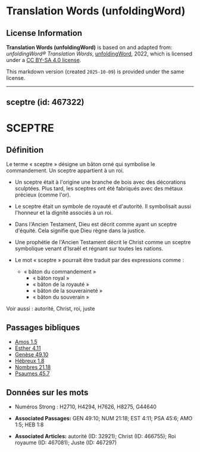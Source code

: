 # Translation Words (unfoldingWord)

## License Information

**Translation Words (unfoldingWord)** is based on and adapted from: _unfoldingWord® Translation Words_, [unfoldingWord](https://unfoldingword.org/utw), 2022, which is licensed under a [CC BY-SA 4.0 license](https://creativecommons.org/licenses/by-sa/4.0/legalcode.en).

This markdown version (created `2025-10-09`) is provided under the same license.



--------------------------------

## sceptre (id: 467322)

SCEPTRE
=======

Définition
----------

Le terme « sceptre » désigne un bâton orné qui symbolise le commandement. Un sceptre appartient à un roi.

* Un sceptre était à l'origine une branche de bois avec des décorations sculptées. Plus tard, les sceptres ont été fabriqués avec des métaux précieux (comme l'or).
* Le sceptre était un symbole de royauté et d'autorité. Il symbolisait aussi l'honneur et la dignité associés à un roi.
* Dans l'Ancien Testament, Dieu est décrit comme ayant un sceptre d'équité. Cela signifie que Dieu règne dans la justice.
* Une prophétie de l'Ancien Testament décrit le Christ comme un sceptre symbolique venant d'Israël et régnant sur toutes les nations.
* Le mot « sceptre » pourrait être traduit par des expressions comme :

    + « bâton du commandement »
        + « bâton royal »
        + « bâton de la royauté »
        + « bâton de la souveraineté »
        + « bâton du souverain »

Voir aussi : autorité, Christ, roi, juste

Passages bibliques
------------------

* [Amos 1\.5](https://ref.ly/Amos1:5)
* [Esther 4\.11](https://ref.ly/Esth4:11)
* [Genèse 49\.10](https://ref.ly/Gen49:10)
* [Hébreux 1\.8](https://ref.ly/Heb1:8)
* [Nombres 21\.18](https://ref.ly/Num21:18)
* [Psaumes 45\.7](https://ref.ly/Ps45:6)

Données sur les mots
--------------------

* Numéros Strong : H2710, H4294, H7626, H8275, G44640

* **Associated Passages:** GEN 49:10; NUM 21:18; EST 4:11; PSA 45:6; AMO 1:5; HEB 1:8
* **Associated Articles:** autorité (ID: 32921); Christ (ID: 466755); Roi royaume (ID: 467081); Juste (ID: 467297)

